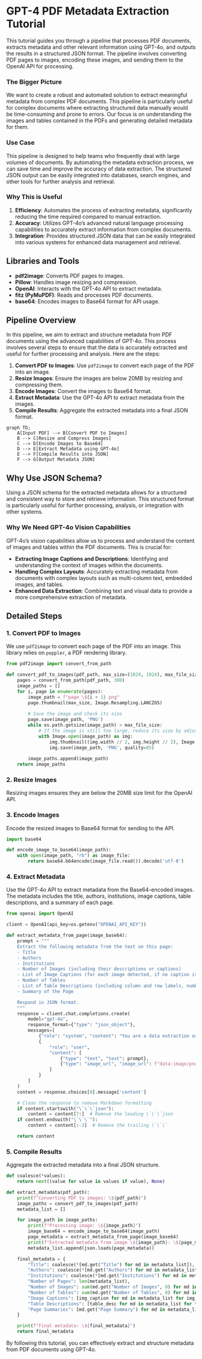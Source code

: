 # GPT-4 PDF Metadata Extraction Tutorial

This tutorial guides you through a pipeline that processes PDF documents, extracts metadata and other relevant information using GPT-4o, and outputs the results in a structured JSON format. The pipeline involves converting PDF pages to images, encoding these images, and sending them to the OpenAI API for processing.

### The Bigger Picture

We want to create a robust and automated solution to extract meaningful metadata from complex PDF documents. This pipeline is particularly useful for complex documents where extracting structured data manually would be time-consuming and prone to errors. Our focus is on understanding the images and tables contained in the PDFs and generating detailed metadata for them.

### Use Case

This pipeline is designed to help teams who frequently deal with large volumes of documents. By automating the metadata extraction process, we can save time and improve the accuracy of data extraction. The structured JSON output can be easily integrated into databases, search engines, and other tools for further analysis and retrieval.

### Why This is Useful

1. **Efficiency**: Automates the process of extracting metadata, significantly reducing the time required compared to manual extraction.
2. **Accuracy**: Utilizes GPT-4o’s advanced natural language processing capabilities to accurately extract information from complex documents.
3. **Integration**: Provides structured JSON data that can be easily integrated into various systems for enhanced data management and retrieval.

## Libraries and Tools

- **pdf2image**: Converts PDF pages to images.
- **Pillow**: Handles image resizing and compression.
- **OpenAI**: Interacts with the GPT-4o API to extract metadata.
- **fitz (PyMuPDF)**: Reads and processes PDF documents.
- **base64**: Encodes images to Base64 format for API usage.

## Pipeline Overview

In this pipeline, we aim to extract and structure metadata from PDF documents using the advanced capabilities of GPT-4o. This process involves several steps to ensure that the data is accurately extracted and useful for further processing and analysis. Here are the steps:

1. **Convert PDF to Images**: Use `pdf2image` to convert each page of the PDF into an image.
2. **Resize Images**: Ensure the images are below 20MB by resizing and compressing them.
3. **Encode Images**: Convert the images to Base64 format.
4. **Extract Metadata**: Use the GPT-4o API to extract metadata from the images.
5. **Compile Results**: Aggregate the extracted metadata into a final JSON format.

```mermaid
graph TD;
    A[Input PDF] --> B[Convert PDF to Images]
    B --> C[Resize and Compress Images]
    C --> D[Encode Images to Base64]
    D --> E[Extract Metadata using GPT-4o]
    E --> F[Compile Results into JSON]
    F --> G[Output Metadata JSON]
```

## Why Use JSON Schema?

Using a JSON schema for the extracted metadata allows for a structured and consistent way to store and retrieve information. This structured format is particularly useful for further processing, analysis, or integration with other systems.

### Why We Need GPT-4o Vision Capabilities

GPT-4o’s vision capabilities allow us to process and understand the content of images and tables within the PDF documents. This is crucial for:

- **Extracting Image Captions and Descriptions**: Identifying and understanding the context of images within the documents.
- **Handling Complex Layouts**: Accurately extracting metadata from documents with complex layouts such as multi-column text, embedded images, and tables.
- **Enhanced Data Extraction**: Combining text and visual data to provide a more comprehensive extraction of metadata.

## Detailed Steps

### 1. Convert PDF to Images

We use `pdf2image` to convert each page of the PDF into an image. This library relies on `poppler`, a PDF rendering library.

```python
from pdf2image import convert_from_path

def convert_pdf_to_images(pdf_path, max_size=(1024, 1024), max_file_size=20*1024*1024):
    pages = convert_from_path(pdf_path, 300)
    image_paths = []
    for i, page in enumerate(pages):
        image_path = f"page_\${i + 1}.png"
        page.thumbnail(max_size, Image.Resampling.LANCZOS)
        
        # Save the image and check its size
        page.save(image_path, 'PNG')
        while os.path.getsize(image_path) > max_file_size:
            # If the image is still too large, reduce its size by adjusting the quality
            with Image.open(image_path) as img:
                img.thumbnail((img.width // 2, img.height // 2), Image.Resampling.LANCZOS)
                img.save(image_path, 'PNG', quality=85)
                
        image_paths.append(image_path)
    return image_paths
```

### 2. Resize Images

Resizing images ensures they are below the 20MB size limit for the OpenAI API.

### 3. Encode Images

Encode the resized images to Base64 format for sending to the API.

```python
import base64

def encode_image_to_base64(image_path):
    with open(image_path, "rb") as image_file:
        return base64.b64encode(image_file.read()).decode('utf-8')
```

### 4. Extract Metadata

Use the GPT-4o API to extract metadata from the Base64-encoded images. The metadata includes the title, authors, institutions, image captions, table descriptions, and a summary of each page.

```python
from openai import OpenAI

client = OpenAI(api_key=os.getenv("OPENAI_API_KEY"))

def extract_metadata_from_page(image_base64):
    prompt = """
    Extract the following metadata from the text on this page:
    - Title
    - Authors
    - Institutions
    - Number of Images (including their descriptions or captions)
    - List of Image Captions (for each image detected, if no caption is present, describe the image in relation to the rest of the page contents)
    - Number of Tables
    - List of Table Descriptions (including column and row labels, number of columns, number of rows, and a brief description for each table)
    - Summary of the Page

    Respond in JSON format.
    """
    response = client.chat.completions.create(
        model="gpt-4o",
        response_format={"type": "json_object"},
        messages=[
            {"role": "system", "content": "You are a data extraction assistant."},
            {
                "role": "user",
                "content": [
                    {"type": "text", "text": prompt},
                    {"type": "image_url", "image_url": f"data:image/png;base64,\${image_base64}"}
                ]
            }
        ]
    )
    content = response.choices[0].message['content']

    # Clean the response to remove Markdown formatting
    if content.startswith("\`\`\`json"):
        content = content[7:]  # Remove the leading \`\`\`json
    if content.endswith("\`\`\`"):
        content = content[:-3]  # Remove the trailing \`\`\`

    return content
```

### 5. Compile Results

Aggregate the extracted metadata into a final JSON structure.

```python
def coalesce(*values):
    return next((value for value in values if value), None)

def extract_metadata(pdf_path):
    print(f"Converting PDF to images: \${pdf_path}")
    image_paths = convert_pdf_to_images(pdf_path)
    metadata_list = []

    for image_path in image_paths:
        print(f"Processing image: \${image_path}")
        image_base64 = encode_image_to_base64(image_path)
        page_metadata = extract_metadata_from_page(image_base64)
        print(f"Extracted metadata from image \${image_path}: \${page_metadata}")
        metadata_list.append(json.loads(page_metadata))

    final_metadata = {
        "Title": coalesce(*[md.get("Title") for md in metadata_list]),
        "Authors": coalesce(*[md.get("Authors") for md in metadata_list]),
        "Institutions": coalesce(*[md.get("Institutions") for md in metadata_list]),
        "Number of Pages": len(metadata_list),
        "Number of Images": sum(md.get("Number of Images", 0) for md in metadata_list),
        "Number of Tables": sum(md.get("Number of Tables", 0) for md in metadata_list),
        "Image Captions": [img_caption for md in metadata_list for img_caption in md.get("Image Captions", [])],
        "Table Descriptions": [table_desc for md in metadata_list for table_desc in md.get("Table Descriptions", [])],
        "Page Summaries": [md.get("Page Summary") for md in metadata_list],
    }

    print(f"Final metadata: \${final_metadata}")
    return final_metadata
```

By following this tutorial, you can effectively extract and structure metadata from PDF documents using GPT-4o.
